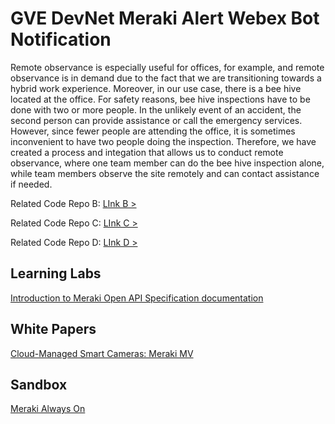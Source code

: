 
# GVE DevNet Meraki Alert Webex Bot Notification

Remote observance is especially useful for offices, for example, and remote observance is in demand due to the fact that we are transitioning towards a hybrid work experience. Moreover, in our use case, there is a bee hive located at the office. For safety reasons, bee hive inspections have to be done with two or more people. In the unlikely event of an accident, the second person can provide assistance or call the emergency services. However, since fewer people are attending the office, it is sometimes inconvenient to have two people doing the inspection. Therefore, we have created a process and integation that allows us to conduct remote observance, where one team member can do the bee hive inspection alone, while team members observe the site remotely and can contact assistance if needed.

Related Code Repo B:  [LInk B >](/codeexchange/github/repo/hhxiao/gve_devnet_meraki_alert_webex_bot_notification/)

Related Code Repo C:  [LInk C >](/codeexchange/github/repo/hhxiao/gve_devnet_meraki_alert_webex_bot_notification/)

Related Code Repo D:  [LInk D >](/codeexchange/github/repo/hhxiao/gve_devnet_meraki_alert_webex_bot_notification/)


## Learning Labs
[Introduction to Meraki Open API Specification documentation](https://developer.cisco.com/learning/labs/collab-webex-apps/)

## White Papers
[Cloud-Managed Smart Cameras: Meraki MV](https://developer.cisco.com/learning/labs/collab-webex-apps/)

## Sandbox
[Meraki Always On](https://devnetsandbox.cisco.com/RM/Topology)


